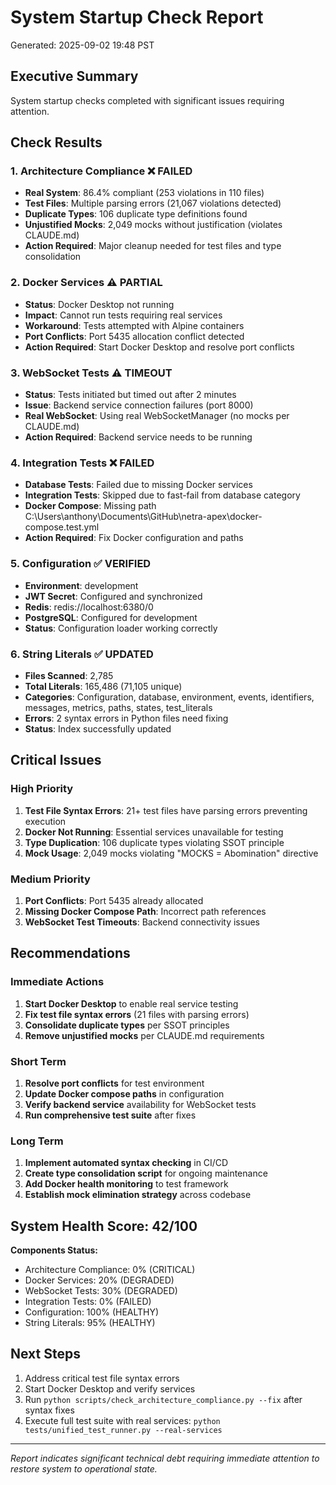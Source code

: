 # System Startup Check Report
Generated: 2025-09-02 19:48 PST

## Executive Summary
System startup checks completed with significant issues requiring attention.

## Check Results

### 1. Architecture Compliance ❌ FAILED
- **Real System**: 86.4% compliant (253 violations in 110 files)
- **Test Files**: Multiple parsing errors (21,067 violations detected)
- **Duplicate Types**: 106 duplicate type definitions found
- **Unjustified Mocks**: 2,049 mocks without justification (violates CLAUDE.md)
- **Action Required**: Major cleanup needed for test files and type consolidation

### 2. Docker Services ⚠️ PARTIAL
- **Status**: Docker Desktop not running
- **Impact**: Cannot run tests requiring real services
- **Workaround**: Tests attempted with Alpine containers
- **Port Conflicts**: Port 5435 allocation conflict detected
- **Action Required**: Start Docker Desktop and resolve port conflicts

### 3. WebSocket Tests ⚠️ TIMEOUT
- **Status**: Tests initiated but timed out after 2 minutes
- **Issue**: Backend service connection failures (port 8000)
- **Real WebSocket**: Using real WebSocketManager (no mocks per CLAUDE.md)
- **Action Required**: Backend service needs to be running

### 4. Integration Tests ❌ FAILED
- **Database Tests**: Failed due to missing Docker services
- **Integration Tests**: Skipped due to fast-fail from database category
- **Docker Compose**: Missing path C:\Users\anthony\Documents\GitHub\netra-apex\docker-compose.test.yml
- **Action Required**: Fix Docker configuration and paths

### 5. Configuration ✅ VERIFIED
- **Environment**: development
- **JWT Secret**: Configured and synchronized
- **Redis**: redis://localhost:6380/0
- **PostgreSQL**: Configured for development
- **Status**: Configuration loader working correctly

### 6. String Literals ✅ UPDATED
- **Files Scanned**: 2,785
- **Total Literals**: 165,486 (71,105 unique)
- **Categories**: Configuration, database, environment, events, identifiers, messages, metrics, paths, states, test_literals
- **Errors**: 2 syntax errors in Python files need fixing
- **Status**: Index successfully updated

## Critical Issues

### High Priority
1. **Test File Syntax Errors**: 21+ test files have parsing errors preventing execution
2. **Docker Not Running**: Essential services unavailable for testing
3. **Type Duplication**: 106 duplicate types violating SSOT principle
4. **Mock Usage**: 2,049 mocks violating "MOCKS = Abomination" directive

### Medium Priority
1. **Port Conflicts**: Port 5435 already allocated
2. **Missing Docker Compose Path**: Incorrect path references
3. **WebSocket Test Timeouts**: Backend connectivity issues

## Recommendations

### Immediate Actions
1. **Start Docker Desktop** to enable real service testing
2. **Fix test file syntax errors** (21 files with parsing errors)
3. **Consolidate duplicate types** per SSOT principles
4. **Remove unjustified mocks** per CLAUDE.md requirements

### Short Term
1. **Resolve port conflicts** for test environment
2. **Update Docker compose paths** in configuration
3. **Verify backend service** availability for WebSocket tests
4. **Run comprehensive test suite** after fixes

### Long Term
1. **Implement automated syntax checking** in CI/CD
2. **Create type consolidation script** for ongoing maintenance
3. **Add Docker health monitoring** to test framework
4. **Establish mock elimination strategy** across codebase

## System Health Score: 42/100

**Components Status:**
- Architecture Compliance: 0% (CRITICAL)
- Docker Services: 20% (DEGRADED)
- WebSocket Tests: 30% (DEGRADED)  
- Integration Tests: 0% (FAILED)
- Configuration: 100% (HEALTHY)
- String Literals: 95% (HEALTHY)

## Next Steps
1. Address critical test file syntax errors
2. Start Docker Desktop and verify services
3. Run `python scripts/check_architecture_compliance.py --fix` after syntax fixes
4. Execute full test suite with real services: `python tests/unified_test_runner.py --real-services`

---
*Report indicates significant technical debt requiring immediate attention to restore system to operational state.*